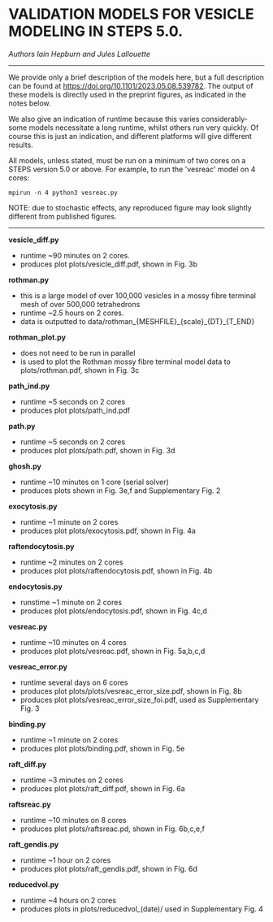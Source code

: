 
# VALIDATION MODELS FOR VESICLE MODELING IN STEPS 5.0. 
*Authors Iain Hepburn and Jules Lallouette*

---------------------------------------------------------------------

We provide only a brief description of the models here, but a full description can be found at https://doi.org/10.1101/2023.05.08.539782. 
The output of these models is directly used in the preprint figures, as indicated in the notes below. 

We also give an indication of runtime because this varies considerably- some models necessitate a long runtime, whilst others run very quickly. Of course this is just an indication, and different platforms will give different results.  

All models, unless stated, must be run on a minimum of two cores on a STEPS version 5.0 or above. For example, to run the 'vesreac' model on 4 cores:
 ```
 mpirun -n 4 python3 vesreac.py
 ```

NOTE: due to stochastic effects, any reproduced figure may look slightly different from published figures. 

---------------------------------------------------------------------


**vesicle_diff.py**
 - runtime ~90 minutes on 2 cores. 
 - produces plot plots/vesicle\_diff.pdf, shown in Fig. 3b

**rothman.py**
 - this is a large model of over 100,000 vesicles in a mossy fibre terminal mesh of over 500,000 tetrahedrons
 - runtime ~2.5 hours on 2 cores.
 - data is outputted to data/rothman\_{MESHFILE}\_{scale}\_{DT}\_{T\_END}

**rothman_plot.py**
 - does not need to be run in parallel
 - is used to plot the Rothman mossy fibre terminal model data to plots/rothman.pdf, shown in Fig. 3c 

**path_ind.py**
 - runtime ~5 seconds on 2 cores 
 - produces plot plots/path\_ind.pdf

**path.py**
 - runtime ~5 seconds on 2 cores 
 - produces plot plots/path.pdf, shown in Fig. 3d

**ghosh.py**
 - runtime ~10 minutes on 1 core (serial solver)
 - produces plots shown in Fig. 3e,f and Supplementary Fig. 2

**exocytosis.py**
 - runtime ~1 minute on 2 cores 
 - produces plot plots/exocytosis.pdf, shown in Fig. 4a

**raftendocytosis.py**
 - runtime ~2 minutes on 2 cores 
 - produces plot plots/raftendocytosis.pdf, shown in Fig. 4b

**endocytosis.py**
 - runstime ~1 minute on 2 cores 
 - produces plot plots/endocytosis.pdf, shown in Fig. 4c,d

**vesreac.py**
 - runtime ~10 minutes on 4 cores
 - produces plot plots/vesreac.pdf, shown in Fig. 5a,b,c,d

**vesreac_error.py**
 - runtime several days on 6 cores
 - produces plot plots/plots/vesreac_error_size.pdf, shown in Fig. 8b
 - produces plot plots/vesreac_error_size_foi.pdf, used as Supplementary Fig. 3 
 
**binding.py**
 - runtime ~1 minute on 2 cores
 - produces plot plots/binding.pdf, shown in Fig. 5e

**raft_diff.py**
 - runtime ~3 minutes on 2 cores
 - produces plot plots/raft\_diff.pdf, shown in Fig. 6a

**raftsreac.py**
 - runtime ~10 minutes on 8 cores
 - produces plot plots/raftsreac.pd, shown in Fig. 6b,c,e,f

**raft_gendis.py**
 - runtime ~1 hour on 2 cores
 - produces plot plots/raft\_gendis.pdf, shown in Fig. 6d

**reducedvol.py**
 - runtime ~4 hours on 2 cores
 - produces plots in plots/reducedvol\_(date)/ used in Supplementary Fig. 4




